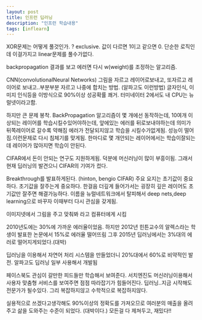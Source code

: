 ```yaml
---
layout: post
title: 인프런 딥러닝
description: "인프런 학습내용"
tags: [inflearn]
---
```

XOR문제는 어떻게 풀것인가. ?
exclusive. 값이 다르면 1이고 같으면 0. 단순한 로직인데 이걸가지고 linear문제를 풀수가없다.

backpropagation
결과를 보고 에러면 다시 w(weight)를 조정하는 알고리즘.

CNN(convolutionalNeural Networks)
그림을 자르고 레이어로보내고, 또자르고 레이어로 보내고..부분부분 자르고 나중에 합치는 방법. (알파고도 이런방법)  글자인식, 이미지 인식등을 이방식으로 90%이상 성공확률 쾌거.
터미네이터 2에서도 내 CPU는 뉴럴넷이라고함.

하지만 큰 문제 봉착.
BackPropagation 알고리즘이 몇 개에선 동작하는데, 10여개 이상되는 레이어를 학습시킬수있어야하는데, 앞에있는 에러를 뒤로보내야하는데 의미가 뒤쪽레이어로 갈수록 약해짐
에러가 전달되지않고 학습을 시킬수가없게됨. 성능이 떨어짐.이런문제로 다시 침체기를 맞게됨. 한마디로 몇 개안되는 레이어에서는 학습이잘되는데 레이어가 많아지면 학습이 안된다.

CIFAR에서 돈이 안되는 연구도 지원하게됨. 덕분에 머신러닝이 많이 부흥이됨.
그래서 현재 딥러닝의 발견으니 CIFAR의 기여가 컸다.

Breakthrough를 발표하게된다. (hinton, bengio CIFAR)
주요 요지는 초기값이 중요하다. 초기값을 잘주는게 중요하다.
한걸음 더깊게 들어가서는 굉장히 깊은 레이어도 초기값만 잘주면 해결가능하다.
이름을 뉴럴네트워크에서 탈피해서 deep nets,deep learning으로 바꾸자
이때부터 다시 관심을 갖게됨.

이미지넷에서 그림을 주고 맞춰봐 라고 컴퓨터에게 시킴

2010년도에는 30%에 가까운 에러율이었음.
하지만 2012년 힌튼교수의 알렉스라는 학생이 발표한 논문에서 15%로 에러율 떨어뜨림
그후 2015년 딥러닝에서는 3%대의 에러로 떨어지게되었다.(대박)

딥러닝을 이용해서 자연어 처리 시스템을 만들었더니 20%대에서 60%로 비약적인 발전.
알파고도 딥러닝 일부 사용해서 개발됨

페이스북도 관심이 갈만한 피드들만 학습해서 보여준다.
서치엔진도 머신러닝이용해서 사용자 맞춤형 서비스를 보여주면 점점 따라잡기가 힘들어진다.
딥러닝..지금 시작해도 전문가가 될수있다. 그리 복잡하지않고 수학적으로 복잡하지않다.

실용적으로 쓰겠다고생각해도 90%이상의 정확도를 가져오므로 여러분의 매출을 올려주고 삶을 도와주는 수준이 되었다. (대박이다.)
모든걸 다 제쳐두고, 재밌다!!
